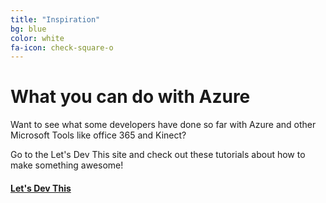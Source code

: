 ```yaml
---
title: "Inspiration"
bg: blue
color: white
fa-icon: check-square-o
---
```


<!--#### Basically (this header is h4 style-->

# What you can do with Azure

<!-- *words* this is italized  **words** this is bold `word` is highlighted-->
Want to see what some developers have done so far with Azure and other Microsoft Tools like office 365 and Kinect? 

Go to the Let's Dev This site and check out these tutorials about how to make something awesome!

#### [Let's Dev This](http://idevthis.azurewebsites.net/) 

<!-- Add Pictures and Links to I dev this Projects or what others have done at other hackathons -->